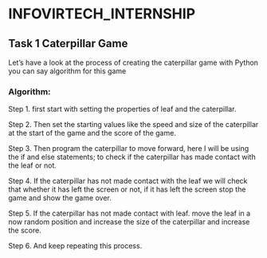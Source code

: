 # INFOVIRTECH_INTERNSHIP













<h2>Task 1 Caterpillar Game</h2>
Let’s have a look at the process of creating the caterpillar game with Python you can say algorithm for this game 


<h3>Algorithm:</h3>

Step 1. first start with  setting the properties of leaf and the caterpillar.

Step 2. Then set the starting values like the speed and size of the caterpillar at the start of the game and the score of the game.

Step 3. Then  program the caterpillar to move forward, here I will be using the if and else statements; to check if the caterpillar has made contact with the leaf or not.

Step 4. If the caterpillar has not made contact with the leaf we will check that whether it has left the screen or not, if it has left the screen  stop the game and show the game over.

Step 5. If the caterpillar has not made contact with leaf. move the leaf in a now random position and increase the size of the caterpillar and increase the score. 

Step 6. And keep repeating this process.


